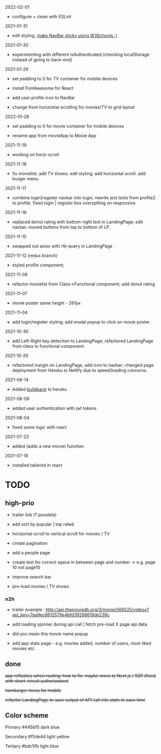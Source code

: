 2022-02-01

- configure + clean with ESLint

2021-01-31

- edit styling, [make NavBar sticky using W3Schools :)](https://www.w3schools.com/howto/howto_js_navbar_sticky.asp)

2021-01-30

- experimenting with different isAuthenticated (checking localStorage instead of going to back-end)

2021-01-29

- set padding to 0 for TV container for mobile devices

- install FontAwesome for React

- add user profile icon to NavBar

- change from horizontal scrolling for movies/TV to grid layout


2022-01-28

- set padding to 0 for movie container for mobile devices

- rename app from movieApp to Movie App

2021-11-19

- working on horiz-scroll

2021-11-18

- fix movielist; add TV shows. edit styling; add horizontal scroll. add burger menu.

2021-11-17

- combine login|register navbar into login; rewrite jest tests from profile2 to profile. fixed login | register box overspilling on responsive.

2021-11-16

- replaced donut rating with bottom-right text in LandingPage; edit navbar. moved buttons from top to bottom of LP.

2021-11-15

- swapped out axios with rtk-query in LandingPage

2021-11-12 (redux branch)

- styled profile component;

2021-11-08

- refactor movielist from Class->Functional component; add donut rating

2021-11-07

- movie poster same height - 261px

2021-11-04

- add login/register styling; add modal popup to click on movie poster.

2021-10-30

- add Left-Right key detection to LandingPage; refactored LandingPage from class to functional component.

2021-10-29

- refactored margin on LandingPage, add icon to navbar; changed page deployment from Heroku to Netlify due to speed/loading concerns.

2021-08-14

- Added [buildpack](https://github.com/mars/create-react-app-buildpack) to heroku

2021-08-09

- added user authentication with jwt tokens

2021-08-04

- fixed some logic with react

2021-07-23

- added (adds a new movie) function.

2021-07-18

- installed tailwind in react

# TODO

## high-prio

- trailer link (? possible)
  
- add sort by popular | top rated

- horizontal scroll to vertical scroll for movies / TV

- create pagination

- add a people page

- create test for correct space in between page and number -> e.g. page 10 not page10


- improve search bar

- pre-load movies / TV shows

### n2h

- trailer example : <http://api.themoviedb.org/3/movie/566525/videos?api_key=7aa9ec6612579e4bfd39288619de239c>

- add loading spinner during api call | fetch pre-load X page api data


- did you mean this movie name popup

- add app stats page - e.g. movies added, number of users, most liked movies etc.

## done

~~app reflashes when routing: how to fix: maybe move to Next.js / SSR (fixed with short-circuit authorization)~~

~~hamburger menu for mobile~~

~~refactor LandingPage to save output of API call into state to save time~~

## Color scheme

Primary
#445bf5
dark blue

Secondary
#f5de44
light yellow

Tertiary
#bdc5fb
light blue 
